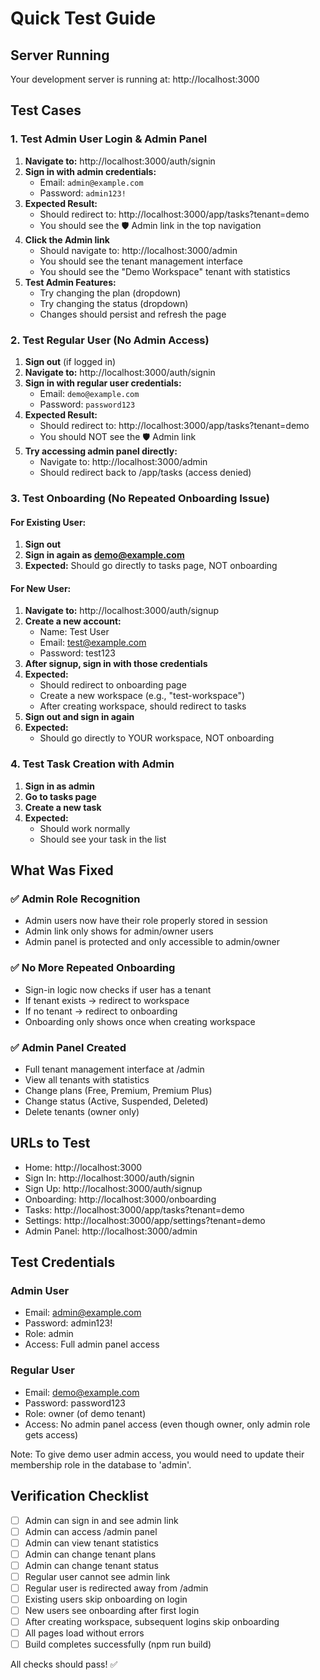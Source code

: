 # Quick Test Guide

## Server Running
Your development server is running at: http://localhost:3000

## Test Cases

### 1. Test Admin User Login & Admin Panel

1. **Navigate to:** http://localhost:3000/auth/signin
2. **Sign in with admin credentials:**
   - Email: `admin@example.com`
   - Password: `admin123!`
3. **Expected Result:**
   - Should redirect to: http://localhost:3000/app/tasks?tenant=demo
   - You should see the 🛡️ Admin link in the top navigation
4. **Click the Admin link**
   - Should navigate to: http://localhost:3000/admin
   - You should see the tenant management interface
   - You should see the "Demo Workspace" tenant with statistics
5. **Test Admin Features:**
   - Try changing the plan (dropdown)
   - Try changing the status (dropdown)
   - Changes should persist and refresh the page

### 2. Test Regular User (No Admin Access)

1. **Sign out** (if logged in)
2. **Navigate to:** http://localhost:3000/auth/signin
3. **Sign in with regular user credentials:**
   - Email: `demo@example.com`
   - Password: `password123`
4. **Expected Result:**
   - Should redirect to: http://localhost:3000/app/tasks?tenant=demo
   - You should NOT see the 🛡️ Admin link
5. **Try accessing admin panel directly:**
   - Navigate to: http://localhost:3000/admin
   - Should redirect back to /app/tasks (access denied)

### 3. Test Onboarding (No Repeated Onboarding Issue)

#### For Existing User:
1. **Sign out**
2. **Sign in again as demo@example.com**
3. **Expected:** Should go directly to tasks page, NOT onboarding

#### For New User:
1. **Navigate to:** http://localhost:3000/auth/signup
2. **Create a new account:**
   - Name: Test User
   - Email: test@example.com
   - Password: test123
3. **After signup, sign in with those credentials**
4. **Expected:**
   - Should redirect to onboarding page
   - Create a new workspace (e.g., "test-workspace")
   - After creating workspace, should redirect to tasks
5. **Sign out and sign in again**
6. **Expected:**
   - Should go directly to YOUR workspace, NOT onboarding

### 4. Test Task Creation with Admin

1. **Sign in as admin**
2. **Go to tasks page**
3. **Create a new task**
4. **Expected:**
   - Should work normally
   - Should see your task in the list

## What Was Fixed

### ✅ Admin Role Recognition
- Admin users now have their role properly stored in session
- Admin link only shows for admin/owner users
- Admin panel is protected and only accessible to admin/owner

### ✅ No More Repeated Onboarding
- Sign-in logic now checks if user has a tenant
- If tenant exists → redirect to workspace
- If no tenant → redirect to onboarding
- Onboarding only shows once when creating workspace

### ✅ Admin Panel Created
- Full tenant management interface at /admin
- View all tenants with statistics
- Change plans (Free, Premium, Premium Plus)
- Change status (Active, Suspended, Deleted)
- Delete tenants (owner only)

## URLs to Test

- Home: http://localhost:3000
- Sign In: http://localhost:3000/auth/signin
- Sign Up: http://localhost:3000/auth/signup
- Onboarding: http://localhost:3000/onboarding
- Tasks: http://localhost:3000/app/tasks?tenant=demo
- Settings: http://localhost:3000/app/settings?tenant=demo
- Admin Panel: http://localhost:3000/admin

## Test Credentials

### Admin User
- Email: admin@example.com
- Password: admin123!
- Role: admin
- Access: Full admin panel access

### Regular User
- Email: demo@example.com
- Password: password123
- Role: owner (of demo tenant)
- Access: No admin panel access (even though owner, only admin role gets access)

Note: To give demo user admin access, you would need to update their membership role in the database to 'admin'.

## Verification Checklist

- [ ] Admin can sign in and see admin link
- [ ] Admin can access /admin panel
- [ ] Admin can view tenant statistics
- [ ] Admin can change tenant plans
- [ ] Admin can change tenant status
- [ ] Regular user cannot see admin link
- [ ] Regular user is redirected away from /admin
- [ ] Existing users skip onboarding on login
- [ ] New users see onboarding after first login
- [ ] After creating workspace, subsequent logins skip onboarding
- [ ] All pages load without errors
- [ ] Build completes successfully (npm run build)

All checks should pass! ✅
